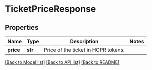 # TicketPriceResponse

## Properties
Name | Type | Description | Notes
------------ | ------------- | ------------- | -------------
**price** | **str** | Price of the ticket in HOPR tokens. | 

[[Back to Model list]](../README.md#documentation-for-models) [[Back to API list]](../README.md#documentation-for-api-endpoints) [[Back to README]](../README.md)

